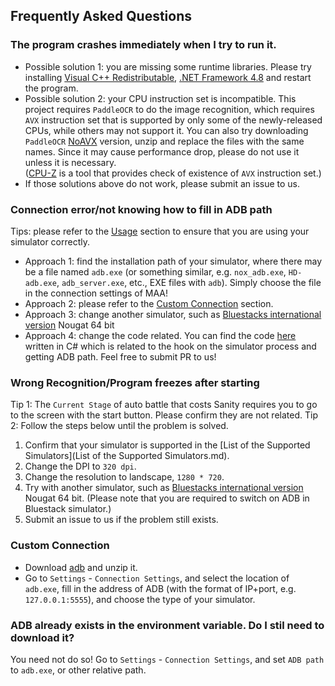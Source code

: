 ## Frequently Asked Questions

### The program crashes immediately when I try to run it.

- Possible solution 1: you are missing some runtime libraries.
  Please try installing [Visual C++ Redistributable](https://docs.microsoft.com/en/cpp/windows/latest-supported-vc-redist?view=msvc-160#visual-studio-2015-2017-2019-and-2022), [.NET Framework 4.8](https://dotnet.microsoft.com/download/dotnet-framework/net48) and restart the program.
- Possible solution 2: your CPU instruction set is incompatible.
  This project requires `PaddleOCR` to do the image recognition, which requires `AVX` instruction set that is supported by only some of the newly-released CPUs, while others may not support it.
  You can also try downloading `PaddleOCR` [NoAVX](../3rdparty/ppocr_noavx.zip) version, unzip and replace the files with the same names. Since it may cause performance drop, please do not use it unless it is necessary.  
  ([CPU-Z](https://www.cpuid.com/softwares/cpu-z.html) is a tool that provides check of existence of `AVX` instruction set.)  
- If those solutions above do not work, please submit an issue to us.

### Connection error/not knowing how to fill in ADB path

Tips: please refer to the [Usage](../README-en.md#Usage) section to ensure that you are using your simulator correctly.

- Approach 1: find the installation path of your simulator, where there may be a file named `adb.exe` (or something similar, e.g. `nox_adb.exe`, `HD-adb.exe`, `adb_server.exe`, etc., EXE files with `adb`). Simply choose the file in the connection settings of MAA!
- Approach 2: please refer to the [Custom Connection](#custom-connection) section.
- Approach 3: change another simulator, such as [Bluestacks international version](https://www.bluestacks.com/download.html) Nougat 64 bit
- Approach 4: change the code related. You can find the code [here](../src/MeoAsstGui/Helper/WinAdapter.cs) written in C# which is related to the hook on the simulator process and getting ADB path. Feel free to submit PR to us!

### Wrong Recognition/Program freezes after starting

Tip 1: The `Current Stage` of auto battle that costs Sanity requires you to go to the screen with the start button. Please confirm they are not related.
Tip 2: Follow the steps below until the problem is solved.

1. Confirm that your simulator is supported in the [List of the Supported Simulators](List of the Supported Simulators.md).
2. Change the DPI to `320 dpi`.
3. Change the resolution to landscape, `1280 * 720`.
4. Try with another simulator, such as [Bluestacks international version](https://www.bluestacks.com/download.html) Nougat 64 bit. (Please note that you are required to switch on ADB in Bluestack simulator.)
5. Submit an issue to us if the problem still exists.

### Custom Connection

- Download [adb](https://dl.google.com/android/repository/platform-tools-latest-windows.zip) and unzip it.
- Go to `Settings` - `Connection Settings`, and select the location of `adb.exe`, fill in the address of ADB (with the format of IP+port, e.g. `127.0.0.1:5555`), and choose the type of your simulator.

### ADB already exists in the environment variable. Do I stil need to download it?

You need not do so! Go to `Settings` - `Connection Settings`, and set  `ADB path` to `adb.exe`, or other relative path.
